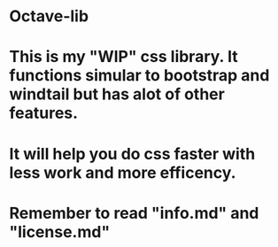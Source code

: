 # Octave-lib
# This is my "WIP" css library. It functions simular to bootstrap and windtail but has alot of other features.
# It will help you do css faster with less work and more efficency.

# Remember to read "info.md" and "license.md"
